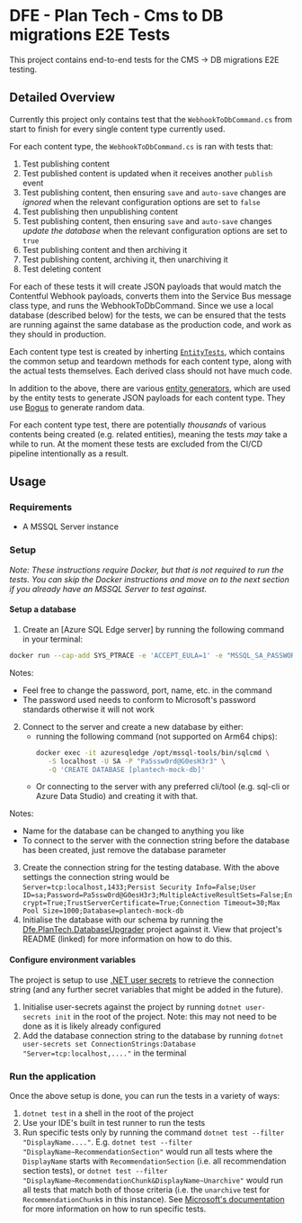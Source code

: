 # DFE - Plan Tech - Cms to DB migrations E2E Tests

This project contains end-to-end tests for the CMS -> DB migrations E2E testing.

## Detailed Overview

Currently this project only contains test that the `WebhookToDbCommand.cs` from start to finish for every single content type currently used.

For each content type, the `WebhookToDbCommand.cs` is ran with tests that:
1. Test publishing content
2. Test published content is updated when it receives another `publish` event
3. Test publishing content, then ensuring `save` and `auto-save` changes are _ignored_ when the relevant configuration options are set to `false`
4. Test publishing then unpublishing content
5. Test publishing content, then ensuring `save` and `auto-save` changes _update the database_ when the relevant configuration options are set to `true`
6. Test publishing content and then archiving it
7. Test publishing content, archiving it, then unarchiving it
8. Test deleting content

For each of these tests it will create JSON payloads that would match the Contentful Webhook payloads, converts them into the Service Bus message class type, and runs the WebhookToDbCommand. Since we use a local database (described below) for the tests, we can be ensured that the tests are running against the same database as the production code, and work as they should in production.

Each content type test is created by inherting [`EntityTests`](./EntityTests/EntityTests.cs), which contains the common setup and teardown methods for each content type, along with the actual tests themselves. Each derived class should not have much code.

In addition to the above, there are various [entity generators](./Generators/BaseGenerator.cs), which are used by the entity tests to generate JSON payloads for each content type. They use [Bogus](https://github.com/bchavez/Bogus) to generate random data.

For each content type test, there are potentially _thousands_ of various contents being created (e.g. related entities), meaning the tests _may_ take a while to run. At the moment these tests are excluded from the CI/CD pipeline intentionally as a result.

## Usage

### Requirements

- A MSSQL Server instance

### Setup

_Note: These instructions require Docker, but that is not required to run the tests. You can skip the Docker instructions and move on to the next section if you already have an MSSQL Server to test against._

#### Setup a database

1. Create an [Azure SQL Edge server] by running the following command in your terminal:
```bash
docker run --cap-add SYS_PTRACE -e 'ACCEPT_EULA=1' -e "MSSQL_SA_PASSWORD=Pa5ssw0rd@G0esH3r3" -p 1433:1433 --name azuresqledge -d mcr.microsoft.com/azure-sql-edge`.
```
Notes:
- Feel free to change the password, port, name, etc. in the command
- The password used needs to conform to Microsoft's password standards otherwise it will not work

2. Connect to the server and create a new database by either:
   - running the following command (not supported on Arm64 chips):
       ```bash
       docker exec -it azuresqledge /opt/mssql-tools/bin/sqlcmd \
          -S localhost -U SA -P "Pa5ssw0rd@G0esH3r3" \
          -Q 'CREATE DATABASE [plantech-mock-db]'
       ```
   - Or connecting to the server with any preferred cli/tool (e.g. sql-cli or Azure Data Studio) and creating it with that.

Notes:
   - Name for the database can be changed to anything you like
   - To connect to the server with the connection string before the database has been created, just remove the database parameter

3. Create the connection string for the testing database. With the above settings the connection string would be `Server=tcp:localhost,1433;Persist Security Info=False;User ID=sa;Password=Pa5ssw0rd@G0esH3r3;MultipleActiveResultSets=False;Encrypt=True;TrustServerCertificate=True;Connection Timeout=30;Max Pool Size=1000;Database=plantech-mock-db`
4. Initialise the database with our schema by running the [Dfe.PlanTech.DatabaseUpgrader](/src/Dfe.PlanTech.DatabaseUpgrader/) project against it. View that project's README (linked) for more information on how to do this.

#### Configure environment variables

The project is setup to use [.NET user secrets](https://learn.microsoft.com/en-us/aspnet/core/security/app-secrets?view=aspnetcore-8.0&tabs=windows) to retrieve the connection string (and any further secret variables that might be added in the future).

1. Initialise user-secrets against the project by running `dotnet user-secrets init` in the root of the project. Note: this may not need to be done as it is likely already configured
2. Add the database connection string to the database by running `dotnet user-secrets set ConnectionStrings:Database "Server=tcp:localhost,...."` in the terminal

### Run the application

Once the above setup is done, you can run the tests in a variety of ways:
1. `dotnet test` in a shell in the root of the project
2. Use your IDE's built in test runner to run the tests
3. Run specific tests only by running the command `dotnet test --filter "DisplayName...."`. E.g. `dotnet test --filter "DisplayName~RecommendationSection"` would run all tests where the `DisplayName` starts with `RecommendationSection` (i.e. all recommendation section tests), or `dotnet test --filter "DisplayName~RecommendationChunk&DisplayName~Unarchive"` would run all tests that match both of those criteria (i.e. the `unarchive` test for `RecommendationChunk`s in this instance). See [Microsoft's documentation](https://learn.microsoft.com/en-us/dotnet/core/testing/selective-unit-tests?pivots=mstest) for more information on how to run specific tests.

